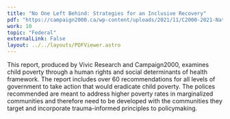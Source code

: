 ```yaml
---
title: "No One Left Behind: Strategies for an Inclusive Recovery"
pdf: "https://campaign2000.ca/wp-content/uploads/2021/11/C2000-2021-National-Report-Card-No-One-Left-Behind-Strategies-for-an-Inclusive-Recovery-AMENDED.pdf"
work: 10
topic: "Federal"
externalLink: False
layout: ../../layouts/PDFViewer.astro
---
```

This report, produced by Vivic Research and Campaign2000, examines child poverty through a human rights and social determinants of health framework. The report includes over 60 recommendations for all levels of government to take action that would eradicate child poverty. The polices recommended are meant to address higher poverty rates in marginalized communities and therefore need to be developed with the communities they target and incorporate trauma-informed principles to policymaking.
